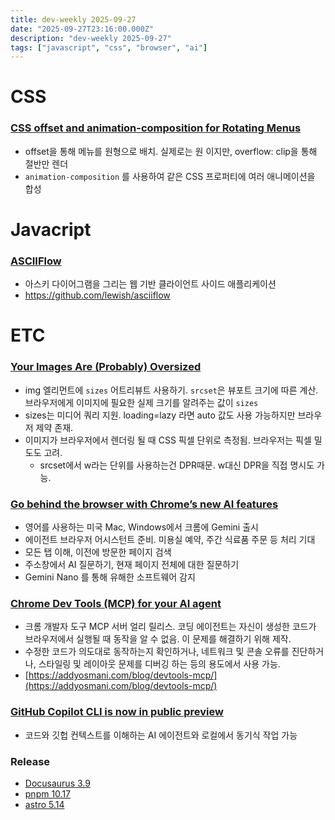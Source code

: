 ```yaml
---
title: dev-weekly 2025-09-27
date: "2025-09-27T23:16:00.000Z"
description: "dev-weekly 2025-09-27"
tags: ["javascript", "css", "browser", "ai"]
---
```


# CSS

### [CSS offset and animation-composition for Rotating Menus](https://frontendmasters.com/blog/css-offset-and-animation-composition-for-rotating-menus/)

- offset을 통해 메뉴를 원형으로 배치. 실제로는 원 이지만, overflow: clip을 통해 절반만 렌더
- `animation-composition` 를 사용하여 같은 CSS 프로퍼티에 여러 애니메이션을 합성

# Javacript

### [ASCIIFlow](https://github.com/lewish/asciiflow)

- 아스키 다이어그램을 그리는 웹 기반 클라이언트 사이드 애플리케이션
- https://github.com/lewish/asciiflow

# ETC

### [Your Images Are (Probably) Oversized](https://reasonunderpressure.com/blog/posts/your-images-are-probably-oversized)

- img 엘리먼트에 `sizes` 어트리뷰트 사용하기. `srcset`은 뷰포트 크기에 따른 계산. 브라우저에게 이미지에 필요한 실제 크기를 알려주는 값이 `sizes`
- sizes는 미디어 쿼리 지원. loading=lazy 라면 auto 값도 사용 가능하지만 브라우저 제약 존재.
- 이미지가 브라우저에서 렌더링 될 때 CSS 픽셀 단위로 측정됨. 브라우저는 픽셀 밀도도 고려.
    - srcset에서 w라는 단위를 사용하는건 DPR때문. w대신 DPR을 직접 명시도 가능.

### [Go behind the browser with Chrome’s new AI features](https://blog.google/products/chrome/new-ai-features-for-chrome/)

- 영어를 사용하는 미국 Mac, Windows에서 크롬에 Gemini 출시
- 에이전트 브라우저 어시스턴트 준비. 미용실 예약, 주간 식료품 주문 등 처리 기대
- 모든 탭 이해, 이전에 방문한 페이지 검색
- 주소창에서 AI 질문하기, 현재 페이지 전체에 대한 질문하기
- Gemini Nano 를 통해 유해한 소프트웨어 감지

### [Chrome Dev Tools (MCP) for your AI agent](https://developer.chrome.com/blog/chrome-devtools-mcp)

- 크롬 개발자 도구 MCP 서버 얼리 릴리스. 코딩 에이전트는 자신이 생성한 코드가 브라우저에서 실행될 때 동작을 알 수 없음. 이 문제를 해결하기 위해 제작.
- 수정한 코드가 의도대로 동작하는지 확인하거나, 네트워크 및 콘솔 오류를 진단하거나, 스타일링 및 레이아웃 문제를 디버깅 하는 등의 용도에서 사용 가능.
- [https://addyosmani.com/blog/devtools-mcp/](https://addyosmani.com/blog/devtools-mcp/)

### [GitHub Copilot CLI is now in public preview](https://github.blog/changelog/2025-09-25-github-copilot-cli-is-now-in-public-preview/)

- 코드와 깃헙 컨텍스트를 이해하는 AI 에이전트와 로컬에서 동기식 작업 가능

### Release

- [Docusaurus 3.9](https://docusaurus.io/blog/releases/3.9)
- [pnpm 10.17](https://pnpm.io/blog/releases/10.17)
- [astro 5.14](https://astro.build/blog/astro-5140/)